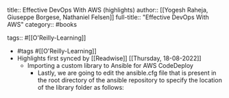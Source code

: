 title:: Effective DevOps With AWS (highlights)
author:: [[Yogesh Raheja, Giuseppe Borgese, Nathaniel Felsen]]
full-title:: "Effective DevOps With AWS"
category:: #books

tags:: #[[O'Reilly-Learning]]

- #tags #[[O'Reilly-Learning]]
- Highlights first synced by [[Readwise]] [[Thursday, 18-08-2022]]
	- Importing a custom library to Ansible for AWS CodeDeploy
		- Lastly, we are going to edit the ansible.cfg file that is present in the root directory of the ansible repository to specify the location of the library folder as follows: